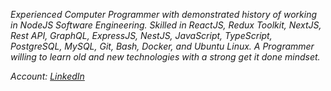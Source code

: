_Experienced Computer Programmer with demonstrated history of working in NodeJS Software Engineering. Skilled in ReactJS, Redux Toolkit, NextJS, Rest API, GraphQL, ExpressJS, NestJS, JavaScript, TypeScript, PostgreSQL, MySQL, Git, Bash, Docker, and Ubuntu Linux. A Programmer willing to learn old and new technologies with a strong get it done mindset._

_Account: [LinkedIn](linkedin.com/in/klgt/)_
